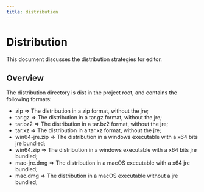 ```yaml
---
title: distribution
---
```


# Distribution

This document discusses the distribution strategies for editor.

## Overview

The distribution directory is dist in the project root, and contains the following formats:

- zip => The distribution in a zip format, without the jre;
- tar.gz => The distribution in a tar.gz format, without the jre;
- tar.bz2 => The distribution in a tar.bz2 format, without the jre;
- tar.xz => The distribution in a tar.xz format, without the jre;
- win64-jre.zip => The distribution in a windows executable with a x64 bits jre bundled;
- win64.zip => The distribution in a windows executable with a x64 bits jre bundled;
- mac-jre.dmg => The distribution in a macOS executable with a x64 jre bundled;
- mac.dmg => The distribution in a macOS executable without a jre bundled;
